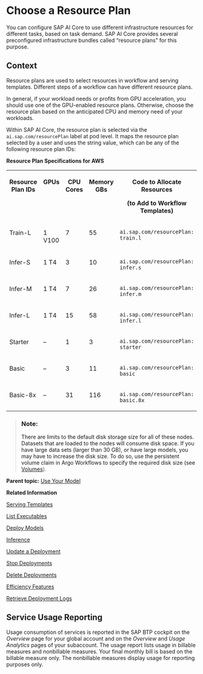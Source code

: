 <!-- copy8deca749fae84b2fbeca1a11531f5a2d -->

# Choose a Resource Plan

You can configure SAP AI Core to use different infrastructure resources for different tasks, based on task demand. SAP AI Core provides several preconfigured infrastructure bundles called “resource plans” for this purpose.



<a name="copy8deca749fae84b2fbeca1a11531f5a2d__context_q1p_fpm_zqb"/>

## Context

Resource plans are used to select resources in workflow and serving templates. Different steps of a workflow can have different resource plans.

In general, if your workload needs or profits from GPU acceleration, you should use one of the GPU-enabled resource plans. Otherwise, choose the resource plan based on the anticipated CPU and memory need of your workloads.

Within SAP AI Core, the resource plan is selected via the `ai.sap.com/resourcePlan` label at pod level. It maps the resource plan selected by a user and uses the string value, which can be any of the following resource plan IDs:

**Resource Plan Specifications for AWS**


<table>
<tr>
<th valign="top">

Resource Plan IDs



</th>
<th valign="top">

GPUs



</th>
<th valign="top">

CPU Cores



</th>
<th valign="top">

Memory GBs



</th>
<th valign="top">

Code to Allocate Resources

\(to Add to Workflow Templates\)



</th>
</tr>
<tr>
<td valign="top">

Train-L



</td>
<td valign="top">

1 V100



</td>
<td valign="top">

7



</td>
<td valign="top">

55



</td>
<td valign="top">

`ai.sap.com/resourcePlan: train.l`



</td>
</tr>
<tr>
<td valign="top">

Infer-S



</td>
<td valign="top">

1 T4



</td>
<td valign="top">

3



</td>
<td valign="top">

10



</td>
<td valign="top">

`ai.sap.com/resourcePlan: infer.s`



</td>
</tr>
<tr>
<td valign="top">

Infer-M



</td>
<td valign="top">

1 T4



</td>
<td valign="top">

7



</td>
<td valign="top">

26



</td>
<td valign="top">

`ai.sap.com/resourcePlan: infer.m`



</td>
</tr>
<tr>
<td valign="top">

Infer-L



</td>
<td valign="top">

1 T4



</td>
<td valign="top">

15



</td>
<td valign="top">

58



</td>
<td valign="top">

`ai.sap.com/resourcePlan: infer.l`



</td>
</tr>
<tr>
<td valign="top">

Starter



</td>
<td valign="top">

–



</td>
<td valign="top">

1



</td>
<td valign="top">

3



</td>
<td valign="top">

`ai.sap.com/resourcePlan: starter`



</td>
</tr>
<tr>
<td valign="top">

Basic



</td>
<td valign="top">

–



</td>
<td valign="top">

3



</td>
<td valign="top">

11



</td>
<td valign="top">

`ai.sap.com/resourcePlan: basic`



</td>
</tr>
<tr>
<td valign="top">

Basic-8x



</td>
<td valign="top">

–



</td>
<td valign="top">

31



</td>
<td valign="top">

116



</td>
<td valign="top">

`ai.sap.com/resourcePlan: basic.8x`



</td>
</tr>
</table>

> ### Note:  
> There are limits to the default disk storage size for all of these nodes. Datasets that are loaded to the nodes will consume disk space. If you have large data sets \(larger than 30 GB\), or have large models, you may have to increase the disk size. To do so, use the persistent volume claim in Argo Workflows to specify the required disk size \(see [Volumes](https://argoproj.github.io/argo-workflows/walk-through/volumes/)\).

**Parent topic:** [Use Your Model](use-your-model-7f93e8f.md "You deploy your AI learning model to run inferences against it.")

**Related Information**  


[Serving Templates](serving-templates-20a8667.md "You use serving templates to manage your serving instances at the level of the main tenant. Serving templates define how a model is to be deployed.")

[List Executables](list-executables-6af8e60.md "An executable is a template that is instantiated for a purpose, such as training a model or creating a deployment. You can list all of the executables in a resource group and get details of specific executables from a resource group. Serving templates are mapped to deployment executables.")

[Deploy Models](deploy-models-dd16e8e.md "Utilize your model and retrieve a URL to use for inferencing.")

[Inference](inference-e348ecf.md "Use the URL from your model deployment to access the results of your model.")

[Update a Deployment](update-a-deployment-9789ddd.md "You can update a deployment with a new configuration while retaining the inference URL.")

[Stop Deployments](stop-deployments-b7d2577.md#loiob7d2577088c84417bbab370173d38cd8 "Stopping a deployment releases the SAP AI Core runtime computing resources that it used.")

[Delete Deployments](delete-deployments-0193d17.md#loio0193d17a7bdb4ae08a9c8301d1d8c1b8 "Deleting a deployment releases the SAP AI Core resources that it used.")

[Efficiency Features](efficiency-features-9fad26a.md "Discover features of SAP AI Core that improve model server efficiency and help manage resource consumption.")

[Retrieve Deployment Logs](retrieve-deployment-logs-4c86b88.md "Information about API processing and metrics, are stored and accessed in the deployment and execution logs.")

 <a name="loiocf3a9a5bb3f1476caf3099281da96a67"/>

<!-- loiocf3a9a5bb3f1476caf3099281da96a67 -->

## Service Usage Reporting

Usage consumption of services is reported in the SAP BTP cockpit on the *Overview* page for your global account and on the *Overview* and *Usage Analytics* pages of your subaccount. The usage report lists usage in billable measures and nonbillable measures. Your final monthly bill is based on the billable measure only. The nonbillable measures display usage for reporting purposes only.

